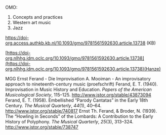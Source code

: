 OMO:
1. Concepts and practices
2. Western art music
3. Jazz

https://doi-org.access.authkb.kb.nl/10.1093/gmo/9781561592630.article.13738 (KB)

[https://doi-org.nlhhg.idm.oclc.org/10.1093/gmo/9781561592630.article.13738](https://doi-org.nlhhg.idm.oclc.org/10.1093/gmo/9781561592630.article.13738)(Hanze)


MGG 
Ernst Ferand - Die Improvisation
A. Mooiman - An improvisatory approach to nineteenth-century music (proefschrift)
Ferand, E. T. (1940). Improvisation in Music History and Education. _Papers of the American Musicological Society_, 115–125. http://www.jstor.org/stable/43873094
Ferand, E. T. (1958). Embellished “Parody Cantatas” in the Early 18th Century. _The Musical Quarterly_, _44_(1), 40–64. http://www.jstor.org/stable/740817
Ernst Th. Ferand, & Broder, N. (1939). The “Howling in Seconds” of the Lombards: A Contribution to the Early History of Polyphony. _The Musical Quarterly_, _25_(3), 313–324. http://www.jstor.org/stable/738747
